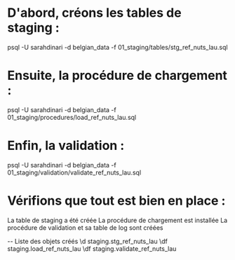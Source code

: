 # D'abord, créons les tables de staging :

psql -U sarahdinari -d belgian_data -f 01_staging/tables/stg_ref_nuts_lau.sql

# Ensuite, la procédure de chargement :

psql -U sarahdinari -d belgian_data -f 01_staging/procedures/load_ref_nuts_lau.sql

# Enfin, la validation :
psql -U sarahdinari -d belgian_data -f 01_staging/validation/validate_ref_nuts_lau.sql

# Vérifions que tout est bien en place :

La table de staging a été créée
La procédure de chargement est installée
La procédure de validation et sa table de log sont créées

-- Liste des objets créés
\d staging.stg_ref_nuts_lau
\df staging.load_ref_nuts_lau
\df staging.validate_ref_nuts_lau
